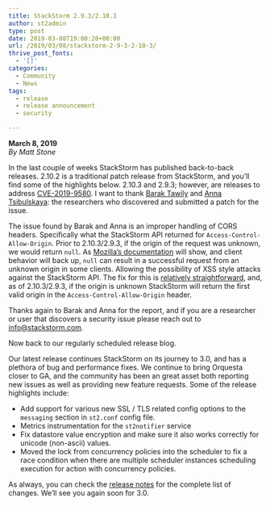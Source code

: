 ```yaml
---
title: StackStorm 2.9.3/2.10.3
author: st2admin
type: post
date: 2019-03-08T19:00:28+00:00
url: /2019/03/08/stackstorm-2-9-3-2-10-3/
thrive_post_fonts:
  - '[]'
categories:
  - Community
  - News
tags:
  - release
  - release announcement
  - security

---
```

**March 8, 2019**  
_By Matt Stone_

In the last couple of weeks StackStorm has published back-to-back releases. 2.10.2 is a traditional patch release from StackStorm, and you&#8217;ll find some of the highlights below. 2.10.3 and 2.9.3; however, are releases to address [CVE-2019-9580][1]. I want to thank [Barak Tawily][2] and [Anna Tsibulskaya][3]: the researchers who discovered and submitted a patch for the issue.

The issue found by Barak and Anna is an improper handling of CORS headers. Specifically what the StackStorm API returned for `Access-Control-Allow-Origin`. Prior to 2.10.3/2.9.3, if the origin of the request was unknown, we would return `null`. As [Mozilla&#8217;s documentation][4] will show, and client behavior will back up, `null` can result in a successful request from an unknown origin in some clients. Allowing the possibility of XSS style attacks against the StackStorm API. The fix for this is [relatively straightforward][5], and, as of 2.10.3/2.9.3, if the origin is unknown StackStorm will return the first valid origin in the `Access-Control-Allow-Origin` header.

Thanks again to Barak and Anna for the report, and if you are a researcher or user that discovers a security issue please reach out to <info@stackstorm.com>.

Now back to our regularly scheduled release blog.

Our latest release continues StackStorm on its journey to 3.0, and has a plethora of bug and performance fixes. We continue to bring Orquesta closer to GA, and the community has been an great asset both reporting new issues as well as providing new feature requests. Some of the release highlights include:

  * Add support for various new SSL / TLS related config options to the `messaging` section in `st2.conf` config file.
  * Metrics instrumentation for the `st2notifier` service
  * Fix datastore value encryption and make sure it also works correctly for unicode (non-ascii) values.
  * Moved the lock from concurrency policies into the scheduler to fix a race condition when there are multiple scheduler instances scheduling execution for action with concurrency policies.

As always, you can check the [release notes][6] for the complete list of changes. We&#8217;ll see you again soon for 3.0.

 [1]: https://cve.mitre.org/cgi-bin/cvename.cgi?name=CVE-2019-9580
 [2]: https://github.com/Quitten
 [3]: https://github.com/anna-wix
 [4]: https://developer.mozilla.org/en-US/docs/Web/HTTP/Headers/Access-Control-Allow-Origin#Directives
 [5]: https://github.com/StackStorm/st2/pull/4577
 [6]: https://github.com/StackStorm/st2/releases/tag/v2.10.2